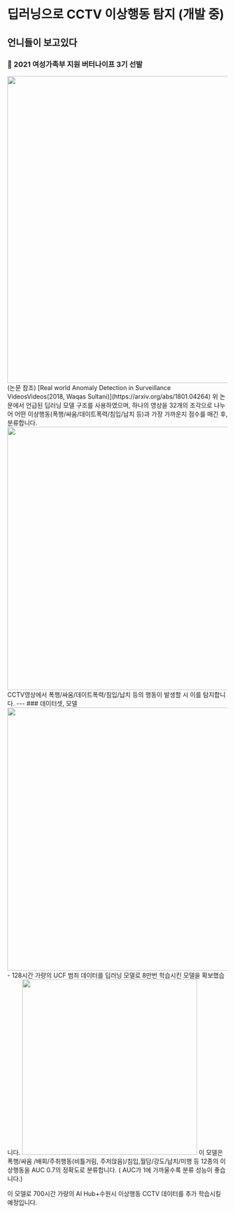 # 딥러닝으로 CCTV 이상행동 탐지 (개발 중)
## 언니들이 보고있다
### 🏅 2021 여성가족부 지원 버터나이프 3기 선발

<img src="https://user-images.githubusercontent.com/61692777/119230802-b9950780-bb58-11eb-946c-da750d97daee.png" width="700">
(논문 참조) [Real world Anomaly Detection in Surveillance VideosVideos(2018, Waqas Sultani)](https://arxiv.org/abs/1801.04264)
위 논문에서 언급된 딥러닝 모델 구조를 사용하였으며, 하나의 영상을 32개의 조각으로 나누어 어떤 이상행동(폭행/싸움/데이트폭력/침입/납치 등)과 가장 가까운지 점수를 매긴 후, 분류합니다.
 
<img src="https://user-images.githubusercontent.com/61692777/119230825-d03b5e80-bb58-11eb-8bdd-6e10c73e4178.png" width="600">
CCTV영상에서 폭행/싸움/데이트폭력/침입/납치 등의 행동이 발생할 시 이를 탐지합니다. 
---
### 데이터셋, 모델
<img src="https://user-images.githubusercontent.com/61692777/119230886-1b557180-bb59-11eb-87df-2e0963caca11.png" width="600">
- 128시간 가량의 UCF 범죄 데이터를 딥러닝 모델로 8만번 학습시킨 모델을 확보했습니다. 
<img src="https://user-images.githubusercontent.com/61692777/119230903-290af700-bb59-11eb-9e9e-c090f1069ce2.png" width="400">
이 모델은 폭행/싸움 /배회/주취행동(비틀거림, 주저앉음)/침입,월담/강도/납치/미행 등 12종의 이상행동을 AUC 0.7의 정확도로 분류합니다. 
( AUC가 1에 가까울수록 분류 성능이 좋습니다.) 

이 모델로 700시간 가량의 AI Hub+수원시 이상행동 CCTV 데이터를 추가 학습시킬 예정입니다. 
